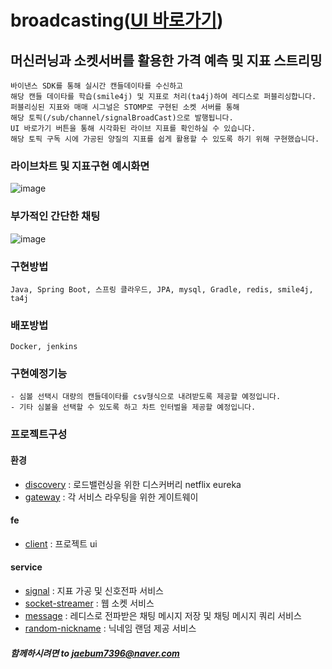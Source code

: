 # broadcasting([UI 바로가기](http://jaebum7396.iptime.org:3000/broadcast/main))

## 머신러닝과 소켓서버를 활용한 가격 예측 및 지표 스트리밍
    바이낸스 SDK를 통해 실시간 캔들데이타를 수신하고  
    해당 캔들 데이타를 학습(smile4j) 및 지표로 처리(ta4j)하여 레디스로 퍼블리싱합니다.  
    퍼블리싱된 지표와 매매 시그널은 STOMP로 구현된 소켓 서버를 통해  
    해당 토픽(/sub/channel/signalBroadCast)으로 발행됩니다.
    UI 바로가기 버튼을 통해 시각화된 라이브 지표를 확인하실 수 있습니다.
    해당 토픽 구독 시에 가공된 양질의 지표를 쉽게 활용할 수 있도록 하기 위해 구현했습니다. 

### 라이브차트 및 지표구현 예시화면
![image](https://github.com/user-attachments/assets/4795bf8e-0c52-4b92-816d-ad8d646bc7ed)
### 부가적인 간단한 채팅
![image](https://github.com/user-attachments/assets/95d4312a-9cb0-420b-92b4-02efc5999f38)

### 구현방법
```
Java, Spring Boot, 스프링 클라우드, JPA, mysql, Gradle, redis, smile4j, ta4j 
```

### 배포방법
```
Docker, jenkins
```

### 구현예정기능
    - 심볼 선택시 대량의 캔들데이타를 csv형식으로 내려받도록 제공할 예정입니다.
    - 기타 심볼을 선택할 수 있도록 하고 차트 인터벌을 제공할 예정입니다.

### 프로젝트구성
    
#### 환경
* [discovery](https://github.com/jaebum7396/discovery) : 로드밸런싱을 위한 디스커버리 netflix eureka
* [gateway](https://github.com/jaebum7396/gateway) : 각 서비스 라우팅을 위한 게이트웨이

#### fe
* [client](https://github.com/jaebum7396/client) : 프로젝트 ui

#### service
* [signal](https://github.com/jaebum7396/signal) : 지표 가공 및 신호전파 서비스
* [socket-streamer](https://github.com/jaebum7396/socket-streamer) : 웹 소켓 서비스
* [message](https://github.com/jaebum7396/message) : 레디스로 전파받은 채팅 메시지 저장 및 채팅 메시지 쿼리 서비스
* [random-nickname](https://github.com/jaebum7396/random-nickname) : 닉네임 랜덤 제공 서비스



  
##### 함께하시려면 to [jaebum7396@naver.com](jaebum7396@naver.com)



